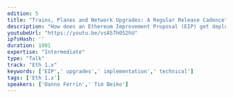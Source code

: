 ```yaml
---
edition: 5
title: "Trains, Planes and Network Upgrades: A Regular Release Cadence"
description: "How does an Ethereum Improvement Proposal (EIP) get deployed onto the Ethereum mainnet?  At times it feels like an ‘80s buddy comedy, but as part of the Ethereum 1.x initiative, the process should become as predictable as a clock. In this talk, we will propose a regularly scheduled process modeled after Linux distributions and the Java platform that Ethereum could use for its future network upgrades. Frequent and regular network upgrades will remove the time pressure to submit and review EIPs, provide predictability to applications building on Ethereum and reduce the burden on core developers to begin implementing improvements that are not ready. Once a network upgrade leaves the station, another one will be coming right around the corner!"
youtubeUrl: "https://youtu.be/vsA57h052hU"
ipfsHash: ''
duration: 1001
expertise: "Intermediate"
type: "Talk"
track: "Eth 1.x"
keywords: ['EIP',' upgrades',' implementation',' technical']
tags: ['Eth 1.x']
speakers: ['Danno Ferrin',' Tim Beiko']
---
```

